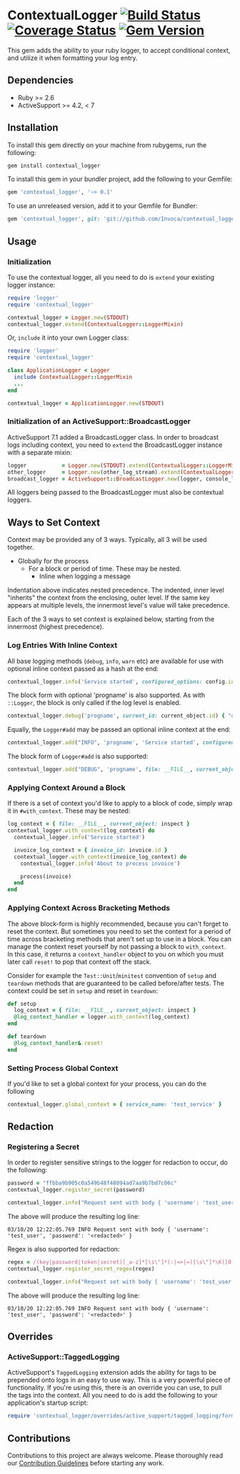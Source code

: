 # ContextualLogger [![Build Status](https://travis-ci.org/Invoca/contextual_logger.svg?branch=master)](https://travis-ci.org/Invoca/contextual_logger) [![Coverage Status](https://coveralls.io/repos/github/Invoca/contextual_logger/badge.svg?branch=master)](https://coveralls.io/github/Invoca/contextual_logger?branch=master) [![Gem Version](https://badge.fury.io/rb/contextual_logger.svg)](https://badge.fury.io/rb/contextual_logger)
This gem adds the ability to your ruby logger, to accept conditional context, and utilize it when formatting your log entry.

## Dependencies
* Ruby >= 2.6
* ActiveSupport >= 4.2, < 7

## Installation
To install this gem directly on your machine from rubygems, run the following:
```ruby
gem install contextual_logger
```

To install this gem in your bundler project, add the following to your Gemfile:
```ruby
gem 'contextual_logger', '~> 0.1'
```

To use an unreleased version, add it to your Gemfile for Bundler:
```ruby
gem 'contextual_logger', git: 'git://github.com/Invoca/contextual_logger.git'
```

## Usage
### Initialization
To use the contextual logger, all you need to do is `extend` your existing logger instance:
```ruby
require 'logger'
require 'contextual_logger'

contextual_logger = Logger.new(STDOUT)
contextual_logger.extend(ContextualLogger::LoggerMixin)
```
Or, `include` it into your own Logger class:
```ruby
require 'logger'
require 'contextual_logger'

class ApplicationLogger < Logger
  include ContextualLogger::LoggerMixin
  ...
end

contextual_logger = ApplicationLogger.new(STDOUT)
```
### Initialization of an ActiveSupport::BroadcastLogger
ActiveSupport 7.1 added a BroadcastLogger class. In order to broadcast logs including context, you need to `extend` the BroadcastLogger instance with a separate mixin:
```ruby
logger           = Logger.new(STDOUT).extend(ContextualLogger::LoggerMixin)
other_logger     = Logger.new(other_log_stream).extend(ContextualLogger::LoggerMixin)
broadcast_logger = ActiveSupport::BroadcastLogger.new(logger, console_logger).extend(ContextualLogger::BroadcastLoggerMixin)
```
All loggers being passed to the BroadcastLogger must also be contextual loggers.

## Ways to Set Context
Context may be provided any of 3 ways. Typically, all 3 will be used together.

- Globally for the process
  - For a block or period of time. These may be nested.
    - Inline when logging a message

Indentation above indicates nested precedence. The indented, inner level "inherits" the context
from the enclosing, outer level. If the same key appears at multiple levels,
the innermost level's value will take precedence.

Each of the 3 ways to set context is explained below, starting from the innermost (highest precedence).

### Log Entries With Inline Context
All base logging methods (`debug`, `info`, `warn` etc) are available for use with optional inline context passed as a hash at the end:
```ruby
contextual_logger.info('Service started', configured_options: config.inspect)
```

The block form with optional 'progname' is also supported. As with `::Logger`, the block is only called if the log level is enabled.
```ruby
contextual_logger.debug('progname', current_id: current_object.id) { "debug: #{expensive_debug_function}" }
```
Equally, the `Logger#add` may be passed an optional inline context at the end:
```ruby
contextual_logger.add("INFO", 'progname', 'Service started', configured_options: config.inspect)
```
The block form of `Logger#add` is also supported:
```ruby
contextual_logger.add("DEBUG", 'progname', file: __FILE__, current_object: inspect) { "debug: #{expensive_debug_function}" }
```

### Applying Context Around a Block
If there is a set of context you'd like to apply to a block of code, simply wrap it in `#with_context`.
These may be nested:
```ruby
log_context = { file: __FILE__, current_object: inspect }
contextual_logger.with_context(log_context) do
  contextual_logger.info('Service started')

  invoice_log_context = { invoice_id: invoice.id }
  contextual_logger.with_context(invoice_log_context) do
    contextual_logger.info('About to process invoice')

    process(invoice)
  end
end
```

### Applying Context Across Bracketing Methods
The above block-form is highly recommended, because you can't forget to reset the context.
But sometimes you need to set the context for a period of time across bracketing methods that aren't
set up to use in a block.
You can manage the context reset yourself by not passing a block to `with_context`.
In this case, it returns a `context_handler` object to you on which you must
later call `reset!` to pop that context off the stack.

Consider for example the `Test::Unit`/`minitest` convention of `setup` and `teardown`
methods that are guaranteed to be called before/after tests.
The context could be set in `setup` and reset in `teardown`:
```ruby
def setup
  log_context = { file: __FILE__, current_object: inspect }
  @log_context_handler = logger.with_context(log_context)
end

def teardown
  @log_context_handler&.reset!
end
````

### Setting Process Global Context
If you'd like to set a global context for your process, you can do the following
```ruby
contextual_logger.global_context = { service_name: 'test_service' }
```

## Redaction
### Registering a Secret
In order to register sensitive strings to the logger for redaction to occur, do the following:
```ruby
password = "ffbba9b905c0a549b48f48894ad7aa9b7bd7c06c"
contextual_logger.register_secret(password)

contextual_logger.info("Request sent with body { 'username': 'test_user', 'password': 'ffbba9b905c0a549b48f48894ad7aa9b7bd7c06c' } }")
```
The above will produce the resulting log line:
```
03/10/20 12:22:05.769 INFO Request sent with body { 'username': 'test_user', 'password': '<redacted>' }
```

Regex is also supported for redaction:
```ruby
regex = /(key|password|token|secret)[_a-z]*[\s\"]*(:|=>|=)[\s\"]*\K([0-9a-z_]*)/i
contextual_logger.register_secret_regex(regex)

contextual_logger.info("Request set with body { 'username': 'test_user', 'password': 'ffbba9b905c0a549b48f48894ad7aa9b7bd7c06c' } }")
```
The above will produce the resulting log line:
```
03/10/20 12:22:05.769 INFO Request sent with body { 'username': 'test_user', 'password': '<redacted>' }
```

## Overrides
### ActiveSupport::TaggedLogging
ActiveSupport's `TaggedLogging` extension adds the ability for tags to be prepended onto logs in an easy to use way. This is a very
powerful piece of functionality. If you're using this, there is an override you can use, to pull the tags into the context.
All you need to do is add the following to your application's startup script:
```ruby
require 'contextual_logger/overrides/active_support/tagged_logging/formatter'
```

## Contributions

Contributions to this project are always welcome.  Please thoroughly read our [Contribution Guidelines](https://github.com/Invoca/contextual_logger/blob/master/CONTRIBUTING.md) before starting any work.
